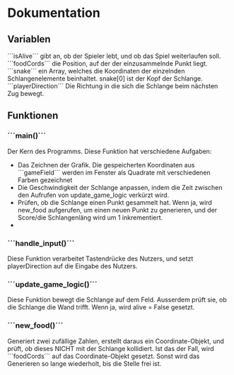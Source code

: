 # Dokumentation 
## Variablen
´´´isAlive´´´ gibt an, ob der Spieler lebt, und ob das Spiel weiterlaufen soll.
´´´foodCords´´´ die Position, auf der der einzusammelnde Punkt liegt.
´´´snake´´´ ein Array, welches die Koordinaten der einzelnden Schlangenelemente beinhaltet. snake[0] ist der Kopf der Schlange.
´´´playerDirection´´´ Die Richtung in die sich die Schlange beim nächsten Zug bewegt.
## Funktionen 
### ´´´main()´´´
Der Kern des Programms. Diese Funktion hat verschiedene Aufgaben:
 - Das Zeichnen der Grafik. Die gespeicherten Koordinaten aus ´´´gameField´´´ werden im Fenster als Quadrate mit verschiedenen Farben gezeichnet
 - Die Geschwindigkeit der Schlange anpassen, indem die Zeit zwischen den Aufrufen von update_game_logic verkürzt wird.
 - Prüfen, ob die Schlange einen Punkt gesammelt hat. Wenn ja, wird new_food aufgerufen, um einen neuen Punkt zu generieren, und der Score/die Schlangenläng wird um 1 inkrementiert.
 - 
### ´´´handle_input()´´´
Diese Funktion verarbeitet Tastendrücke des Nutzers, und setzt playerDirection auf die Eingabe des Nutzers.
### ´´´update_game_logic()´´´
Diese Funktion bewegt die Schlange auf dem Feld.
Ausserdem prüft sie, ob die Schlange die Wand trifft. Wenn ja, wird alive = False gesetzt.
### ´´´new_food()´´´
Generiert zwei zufällige Zahlen, erstellt daraus ein Coordinate-Objekt, und prüft, ob dieses NICHT mit der Schlange kollidiert.
Ist das der Fall, wird ´´´foodCords´´´ auf das Coordinate-Objekt gesetzt.
Sonst wird das Generieren so lange wiederholt, bis die Stelle frei ist.
